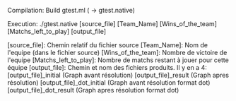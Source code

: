 Compilation:
	Build gtest.ml ( -> gtest.native)

Execution:
	./gtest.native [source_file] [Team_Name] [Wins_of_the_team] [Matchs_left_to_play] [output_file]
	
[source_file]: Chemin relatif du fichier source
[Team_Name]: Nom de l'equipe (dans le fichier source)
[Wins_of_the_team]: Nombre de victoire de l'equipe
[Matchs_left_to_play]: Nombre de matchs restant à jouer pour cette équipe
[output_file]: Chemin et nom des fichiers produits. Il y en a 4: 
					[output_file]_initial	(Graph avant résolution)
					[output_file]_result	(Graph apres résolution)
					[output_file]_dot_initial	(Graph avant résolution format dot)
					[output_file]_dot_result	(Graph apres résolution format dot)
